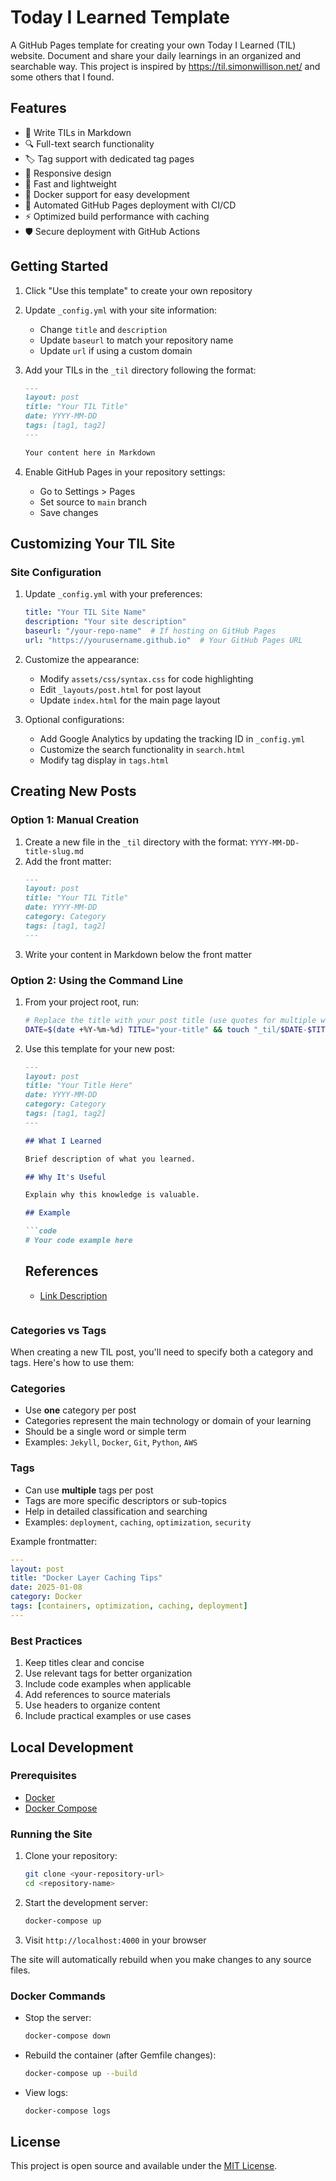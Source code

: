 # Today I Learned Template

A GitHub Pages template for creating your own Today I Learned (TIL) website. Document and share your daily learnings in an organized and searchable way. This project is inspired by https://til.simonwillison.net/ and some others that I found.

## Features

- 📝 Write TILs in Markdown
- 🔍 Full-text search functionality
- 🏷️ Tag support with dedicated tag pages
- 📱 Responsive design
- 🚀 Fast and lightweight
- 🐳 Docker support for easy development
- 🔄 Automated GitHub Pages deployment with CI/CD
- ⚡ Optimized build performance with caching
- 🛡️ Secure deployment with GitHub Actions

## Getting Started

1. Click "Use this template" to create your own repository
2. Update `_config.yml` with your site information:
   - Change `title` and `description`
   - Update `baseurl` to match your repository name
   - Update `url` if using a custom domain

3. Add your TILs in the `_til` directory following the format:
   ```markdown
   ---
   layout: post
   title: "Your TIL Title"
   date: YYYY-MM-DD
   tags: [tag1, tag2]
   ---

   Your content here in Markdown
   ```

4. Enable GitHub Pages in your repository settings:
   - Go to Settings > Pages
   - Set source to `main` branch
   - Save changes

## Customizing Your TIL Site

### Site Configuration

1. Update `_config.yml` with your preferences:
   ```yaml
   title: "Your TIL Site Name"
   description: "Your site description"
   baseurl: "/your-repo-name"  # If hosting on GitHub Pages
   url: "https://yourusername.github.io"  # Your GitHub Pages URL
   ```

2. Customize the appearance:
   - Modify `assets/css/syntax.css` for code highlighting
   - Edit `_layouts/post.html` for post layout
   - Update `index.html` for the main page layout

3. Optional configurations:
   - Add Google Analytics by updating the tracking ID in `_config.yml`
   - Customize the search functionality in `search.html`
   - Modify tag display in `tags.html`

## Creating New Posts

### Option 1: Manual Creation

1. Create a new file in the `_til` directory with the format: `YYYY-MM-DD-title-slug.md`
2. Add the front matter:
   ```markdown
   ---
   layout: post
   title: "Your TIL Title"
   date: YYYY-MM-DD
   category: Category
   tags: [tag1, tag2]
   ---
   ```
3. Write your content in Markdown below the front matter

### Option 2: Using the Command Line

1. From your project root, run:
   ```bash
   # Replace the title with your post title (use quotes for multiple words)
   DATE=$(date +%Y-%m-%d) TITLE="your-title" && touch "_til/$DATE-$TITLE.md"
   ```

2. Use this template for your new post:
   ```markdown
   ---
   layout: post
   title: "Your Title Here"
   date: YYYY-MM-DD
   category: Category
   tags: [tag1, tag2]
   ---

   ## What I Learned

   Brief description of what you learned.

   ## Why It's Useful

   Explain why this knowledge is valuable.

   ## Example

   ```code
   # Your code example here
   ```

   ## References

   - [Link Description](URL)
   ```

### Categories vs Tags

When creating a new TIL post, you'll need to specify both a category and tags. Here's how to use them:

### Categories
- Use **one** category per post
- Categories represent the main technology or domain of your learning
- Should be a single word or simple term
- Examples: `Jekyll`, `Docker`, `Git`, `Python`, `AWS`

### Tags
- Can use **multiple** tags per post
- Tags are more specific descriptors or sub-topics
- Help in detailed classification and searching
- Examples: `deployment`, `caching`, `optimization`, `security`

Example frontmatter:
```yaml
---
layout: post
title: "Docker Layer Caching Tips"
date: 2025-01-08
category: Docker
tags: [containers, optimization, caching, deployment]
---
```

### Best Practices

1. Keep titles clear and concise
2. Use relevant tags for better organization
3. Include code examples when applicable
4. Add references to source materials
5. Use headers to organize content
6. Include practical examples or use cases

## Local Development

### Prerequisites

- [Docker](https://docs.docker.com/get-docker/)
- [Docker Compose](https://docs.docker.com/compose/install/)

### Running the Site

1. Clone your repository:
   ```bash
   git clone <your-repository-url>
   cd <repository-name>
   ```

2. Start the development server:
   ```bash
   docker-compose up
   ```

3. Visit `http://localhost:4000` in your browser

The site will automatically rebuild when you make changes to any source files.

### Docker Commands

- Stop the server:
  ```bash
  docker-compose down
  ```

- Rebuild the container (after Gemfile changes):
  ```bash
  docker-compose up --build
  ```

- View logs:
  ```bash
  docker-compose logs
  ```

## License

This project is open source and available under the [MIT License](LICENSE).
